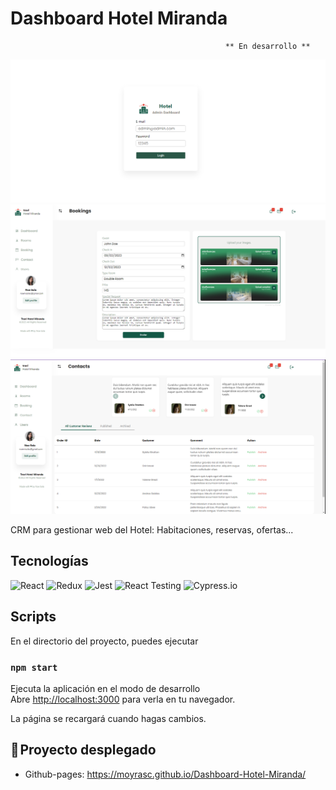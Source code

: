 # Dashboard Hotel Miranda

                                                    ** En desarrollo **

<img src="src\assets\imgsReadme\login.png" alt="login"/>
<img src="src\assets\imgsReadme\newBooking.png" alt="booking"/>
<img src="src\assets\imgsReadme\contacts.png" alt="contacts"/>

CRM para gestionar web del Hotel: Habitaciones, reservas, ofertas...

## Tecnologías

![React](https://img.shields.io/badge/React-20232A?style=for-the-badge&logo=react&logoColor=61DAFB)
![Redux](https://img.shields.io/badge/Redux-593D88?style=for-the-badge&logo=redux&logoColor=white)
![Jest](https://img.shields.io/badge/Jest-323330?style=for-the-badge&logo=Jest&logoColor=white)
![React Testing](https://img.shields.io/badge/testing%20library-323330?style=for-the-badge&logo=testing-library&logoColor=red)
![Cypress.io](https://img.shields.io/badge/Cypress-17202C.svg?style=for-the-badge&logo=Cypress&logoColor=white)

## Scripts

En el directorio del proyecto, puedes ejecutar

### `npm start`

Ejecuta la aplicación en el modo de desarrollo\
Abre [http://localhost:3000](http://localhost:3000) para verla en tu navegador.

La página se recargará cuando hagas cambios.

## 🚀 Proyecto desplegado

- Github-pages: https://moyrasc.github.io/Dashboard-Hotel-Miranda/